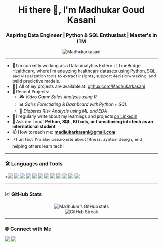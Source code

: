 <h1 align="center">Hi there 👋, I'm Madhukar Goud Kasani</h1>
<h3 align="center">Aspiring Data Engineer | Python & SQL Enthusiast | Master's in ITM</h3>

<p align="center">
  <img src="https://komarev.com/ghpvc/?username=Madhukarkasani&label=Profile%20views&color=0e75b6&style=flat" alt="Madhukarkasani" />
</p>

---

- 🔭  I’m currently working as a Data Analytics Extern at TrueBridge Healthcare, where I’m analyzing healthcare datasets using Python, SQL, and visualization tools to extract insights, support decision-making, and build predictive models.
- 👨‍💻 All of my projects are available at: [github.com/Madhukarkasani](https://github.com/Madhukarkasani)
- 🧠 Recent Projects:  
  - 🎮 *Video Game Sales Analysis using R*  
  - 📊 *Sales Forecasting & Dashboard with Python + SQL*  
  - 💉 *Diabetes Risk Analysis using ML and EDA*
- 📝 I regularly write about my learnings and projects [on LinkedIn](https://www.linkedin.com/in/madhukarkasani/)
- 💬 Ask me about **Python, SQL, BI tools, or transitioning into tech as an international student**
- 📫 How to reach me: **madhukarkasani@gmail.com**
- ⚡ Fun fact: I'm also passionate about fitness, system design, and helping others learn tech!

---

### 🛠️ Languages and Tools

<p align="left">
<<img src="https://img.shields.io/badge/-Python-3776AB?style=flat&logo=python&logoColor=white" /> <img src="https://img.shields.io/badge/-SQL-4479A1?style=flat&logo=postgresql&logoColor=white" /> <img src="https://img.shields.io/badge/-Java-007396?style=flat&logo=java&logoColor=white" /> <img src="https://img.shields.io/badge/-Power%20BI-F2C811?style=flat&logo=powerbi&logoColor=black" /> <img src="https://img.shields.io/badge/-Tableau-E97627?style=flat&logo=tableau&logoColor=white" /> <img src="https://img.shields.io/badge/-Zoho%20Analytics-DC143C?style=flat" /> <img src="https://img.shields.io/badge/-Google%20Colab-F9AB00?style=flat&logo=googlecolab&logoColor=black" /> <img src="https://img.shields.io/badge/-Jupyter-F37626?style=flat&logo=jupyter&logoColor=white" /> <img src="https://img.shields.io/badge/-Spyder-FF0000?style=flat&logo=spyder-ide&logoColor=white" /> <img src="https://img.shields.io/badge/-VS%20Code-007ACC?style=flat&logo=visualstudiocode&logoColor=white" /> <img src="https://img.shields.io/badge/-Git-F05032?style=flat&logo=git&logoColor=white" /> <img src="https://img.shields.io/badge/-AWS-232F3E?style=flat&logo=amazonaws&logoColor=white" />
</p>

---

### 📈 GitHub Stats

<p align="center">
  <img src="https://github-readme-stats.vercel.app/api?username=Madhukarkasani&show_icons=true&theme=tokyonight" alt="Madhukar's GitHub stats" />
  <br/>
  <img src="https://github-readme-streak-stats.herokuapp.com/?user=Madhukarkasani&theme=tokyonight" alt="GitHub Streak" />
</p>

---

### 🌐 Connect with Me

<p>
  <a href="https://www.linkedin.com/in/madhukarkasani/" target="_blank">
    <img src="https://img.shields.io/badge/-LinkedIn-0A66C2?style=flat&logo=linkedin&logoColor=white" />
  </a>
  <a href="mailto:madhukarkasani@gmail.com">
    <img src="https://img.shields.io/badge/-Gmail-D14836?style=flat&logo=gmail&logoColor=white" />
  </a>
</p>
